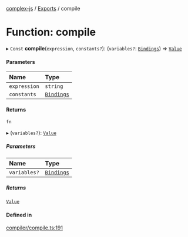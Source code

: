 [complex-js](../README.md) / [Exports](../modules.md) / compile

# Function: compile

▸ `Const` **compile**(`expression`, `constants?`): (`variables?`: [`Bindings`](../types/Bindings.md)) => [`Value`](../types/Value.md)

#### Parameters

| Name | Type |
| :------ | :------ |
| `expression` | `string` |
| `constants` | [`Bindings`](../types/Bindings.md) |

#### Returns

`fn`

▸ (`variables?`): [`Value`](../types/Value.md)

##### Parameters

| Name | Type |
| :------ | :------ |
| `variables?` | [`Bindings`](../types/Bindings.md) |

##### Returns

[`Value`](../types/Value.md)

#### Defined in

[compiler/compile.ts:191](https://github.com/patrickroberts/complex/blob/master/src/compiler/compile.ts#L191)
